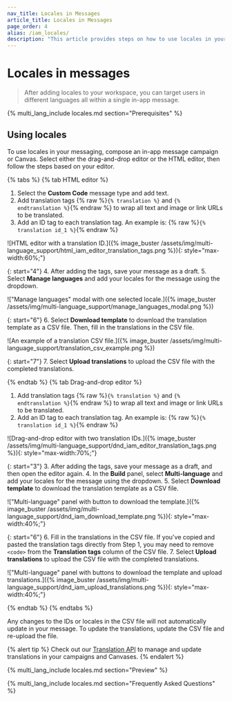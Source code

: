 ```yaml
---
nav_title: Locales in Messages
article_title: Locales in Messages
page_order: 4
alias: /iam_locales/
description: "This article provides steps on how to use locales in your in-app messages."
---
```


# Locales in messages

> After adding locales to your workspace, you can target users in different languages all within a single in-app message.

{% multi_lang_include locales.md section="Prerequisites" %}

## Using locales

To use locales in your messaging, compose an in-app message campaign or Canvas. Select either the drag-and-drop editor or the HTML editor, then follow the steps based on your editor.

{% tabs %}
{% tab HTML editor %}

1. Select the **Custom Code** message type and add text. 
2. Add translation tags {% raw %}`{% translation %}` and `{% endtranslation %}`{% endraw %} to wrap all text and image or link URLs to be translated. 
3. Add an ID tag to each translation tag. An example is: {% raw %}`{% translation id_1 %}`{% endraw %}

![HTML editor with a translation ID.]({% image_buster /assets/img/multi-language_support/html_iam_editor_translation_tags.png %}){: style="max-width:60%;"}

{: start="4"}
4. After adding the tags, save your message as a draft.
5. Select **Manage languages** and add your locales for the message using the dropdown.

!["Manage languages" modal with one selected locale.]({% image_buster /assets/img/multi-language_support/manage_languages_modal.png %})

{: start="6"}
6. Select **Download template** to download the translation template as a CSV file. Then, fill in the translations in the CSV file.

![An example of a translation CSV file.]({% image_buster /assets/img/multi-language_support/translation_csv_example.png %})

{: start="7"}
7. Select **Upload translations** to upload the CSV file with the completed translations.

{% endtab %}
{% tab Drag-and-drop editor %}

1. Add translation tags {% raw %}`{% translation %}` and `{% endtranslation %}`{% endraw %} to wrap all text and image or link URLs to be translated. 
2. Add an ID tag to each translation tag. An example is: {% raw %}`{% translation id_1 %}`{% endraw %} 

![Drag-and-drop editor with two translation IDs.]({% image_buster /assets/img/multi-language_support/dnd_iam_editor_translation_tags.png %}){: style="max-width:70%;"}

{: start="3"}
3. After adding the tags, save your message as a draft, and then open the editor again.
4. In the **Build** panel, select **Multi-language** and add your locales for the message using the dropdown.
5. Select **Download template** to download the translation template as a CSV file. 

!["Multi-language" panel with button to download the template.]({% image_buster /assets/img/multi-language_support/dnd_iam_download_template.png %}){: style="max-width:40%;"}

{: start="6"}
6. Fill in the translations in the CSV file. If you've copied and pasted the translation tags directly from Step 1, you may need to remove `<code>` from the **Translation tags** column of the CSV file.
7. Select **Upload translations** to upload the CSV file with the completed translations.

!["Multi-language" panel with buttons to download the template and upload translations.]({% image_buster /assets/img/multi-language_support/dnd_iam_upload_translations.png %}){: style="max-width:40%;"}

{% endtab %}
{% endtabs %}

Any changes to the IDs or locales in the CSV file will not automatically update in your message. To update the translations, update the CSV file and re-upload the file.

{% alert tip %}
Check out our [Translation API]({{site.baseurl}}/api/endpoints/translations) to manage and update translations in your campaigns and Canvases.
{% endalert %}

{% multi_lang_include locales.md section="Preview" %}

{% multi_lang_include locales.md section="Frequently Asked Questions" %}
